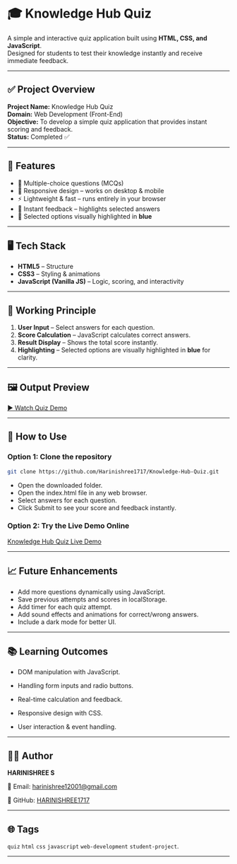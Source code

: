 # 🎓 Knowledge Hub Quiz

A simple and interactive quiz application built using **HTML, CSS, and JavaScript**.  
Designed for students to test their knowledge instantly and receive immediate feedback.

---

## ✅ Project Overview

**Project Name:** Knowledge Hub Quiz  
**Domain:** Web Development (Front-End)  
**Objective:** To develop a simple quiz application that provides instant scoring and feedback.  
**Status:** Completed ✅

---

## 🔧 Features

- 📝 Multiple-choice questions (MCQs)  
- 🎨 Responsive design – works on desktop & mobile  
- ⚡ Lightweight & fast – runs entirely in your browser  
- 🎯 Instant feedback – highlights selected answers  
- 🔹 Selected options visually highlighted in **blue**  

---

## 🖥 Tech Stack

- **HTML5** – Structure  
- **CSS3** – Styling & animations  
- **JavaScript (Vanilla JS)** – Logic, scoring, and interactivity  

---

## 🧠 Working Principle

1. **User Input** – Select answers for each question.  
2. **Score Calculation** – JavaScript calculates correct answers.  
3. **Result Display** – Shows the total score instantly.  
4. **Highlighting** – Selected options are visually highlighted in **blue** for clarity.  

---

## 🖼 Output Preview

[▶ Watch Quiz Demo](https://drive.google.com/file/d/1QCH497r7ZksIibyAq7N1zsQxuh2F_R5X/view?usp=drivesdk)


---
## 📂 How to Use

### Option 1: Clone the repository

```bash
git clone https://github.com/Harinishree1717/Knowledge-Hub-Quiz.git
````
* Open the downloaded folder.
* Open the index.html file in any web browser.
* Select answers for each question.
* Click Submit to see your score and feedback instantly.

### Option 2: Try the Live Demo Online

[Knowledge Hub Quiz Live Demo](https://harinishree1717.github.io/-Knowledge-Hub-Quiz/)

---

## 📈 Future Enhancements

* Add more questions dynamically using JavaScript.
* Save previous attempts and scores in localStorage.
* Add timer for each quiz attempt.
* Add sound effects and animations for correct/wrong answers.
* Include a dark mode for better UI.

---

## 📚 Learning Outcomes

* DOM manipulation with JavaScript.

* Handling form inputs and radio buttons.

* Real-time calculation and feedback.

* Responsive design with CSS.

* User interaction & event handling.

---

## 🧑‍💻 Author

**HARINISHREE S**

📧 Email: [harinishree12001@gmail.com](mailto:harinishree12001@gmail.com)

🐙 GitHub: [HARINISHREE1717](https://github.com/HARINISHREE1717)

---

## 🌐 Tags

`quiz` `html` `css` `javascript` `web-development` `student-project`.

---
